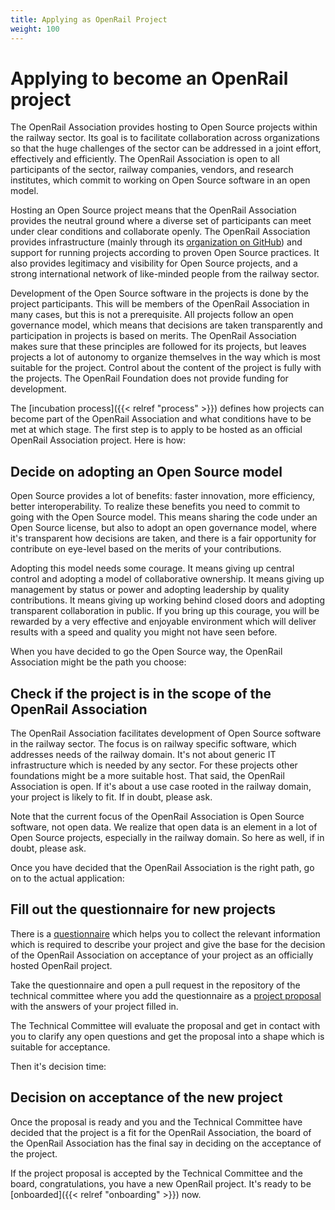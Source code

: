 ```yaml
---
title: Applying as OpenRail Project
weight: 100
---
```


# Applying to become an OpenRail project

The OpenRail Association provides hosting to Open Source projects within the railway sector. Its goal is to facilitate collaboration across organizations so that the huge challenges of the sector can be addressed in a joint effort, effectively and efficiently. The OpenRail Association is open to all participants of the sector, railway companies, vendors, and research institutes, which commit to working on Open Source software in an open model.

Hosting an Open Source project means that the OpenRail Association provides the neutral ground where a diverse set of participants can meet under clear conditions and collaborate openly. The OpenRail Association provides infrastructure (mainly through its [organization on GitHub](https://github.com/openrailassociation)) and support for running projects according to proven Open Source practices. It also provides legitimacy and visibility for Open Source projects, and a strong international network of like-minded people from the railway sector.

Development of the Open Source software in the projects is done by the project participants. This will be members of the OpenRail Association in many cases, but this is not a prerequisite. All projects follow an open governance model, which means that decisions are taken transparently and participation in projects is based on merits. The OpenRail Association makes sure that these principles are followed for its projects, but leaves projects a lot of autonomy to organize themselves in the way which is most suitable for the project. Control about the content of the project is fully with the projects. The OpenRail Foundation does not provide funding for development.

The [incubation process]({{< relref "process" >}}) defines how projects can become part of the OpenRail Association and what conditions have to be met at which stage. The first step is to apply to be hosted as an official OpenRail Association project. Here is how:

## Decide on adopting an Open Source model

Open Source provides a lot of benefits: faster innovation, more efficiency, better interoperability. To realize these benefits you need to commit to going with the Open Source model. This means sharing the code under an Open Source license, but also to adopt an open governance model, where it's transparent how decisions are taken, and there is a fair opportunity for contribute on eye-level based on the merits of your contributions.

Adopting this model needs some courage. It means giving up central control and adopting a model of collaborative ownership. It means giving up management by status or power and adopting leadership  by quality contributions. It means giving up working behind closed doors and adopting transparent collaboration in public. If you bring up this courage, you will be rewarded by a very effective and enjoyable environment which will deliver results with a speed and quality you might not have seen before.

When you have decided to go the Open Source way, the OpenRail Association might be the path you choose:

## Check if the project is in the scope of the OpenRail Association

The OpenRail Association facilitates development of Open Source software in the railway sector. The focus is on railway specific software, which addresses needs of the railway domain. It's not about generic IT infrastructure which is needed by any sector. For these projects other foundations might be a more suitable host. That said, the OpenRail Association is open. If it's about a use case rooted in the railway domain, your project is likely to fit. If in doubt, please ask.

Note that the current focus of the OpenRail Association is Open Source software, not open data. We realize that open data is an element in a lot of Open Source projects, especially in the railway domain. So here as well, if in doubt, please ask.

Once you have decided that the OpenRail Association is the right path, go on to the actual application:

## Fill out the questionnaire for new projects

There is a [questionnaire](https://github.com/OpenRailAssociation/technical-committee/blob/main/project-proposals/stage-1/stage-1-questionnaire.md) which helps you to collect the relevant information which is required to describe your project and give the base for the decision of the OpenRail Association on acceptance of your project as an officially hosted OpenRail project.

Take the questionnaire and open a pull request in the repository of the technical committee where you add the questionnaire as a [project proposal](https://github.com/OpenRailAssociation/technical-committee/tree/main/project-proposals/stage-1) with the answers of your project filled in.

The Technical Committee will evaluate the proposal and get in contact with you to clarify any open questions and get the proposal into a shape which is suitable for acceptance.

Then it's decision time:

## Decision on acceptance of the new project

Once the proposal is ready and you and the Technical Committee have decided that the project is a fit for the OpenRail Association, the board of the OpenRail Association has the final say in deciding on the acceptance of the project.

If the project proposal is accepted by the Technical Committee and the board, congratulations, you have a new OpenRail project. It's ready to be [onboarded]({{< relref "onboarding" >}}) now.
